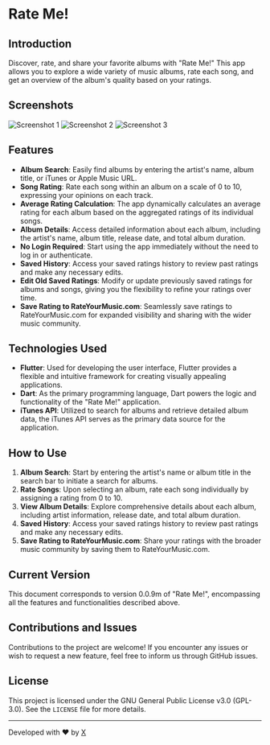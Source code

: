 # Rate Me!

## Introduction
Discover, rate, and share your favorite albums with "Rate Me!" This app allows you to explore a wide variety of music albums, rate each song, and get an overview of the album's quality based on your ratings.

## Screenshots
![Screenshot 1](screenshot1.png)
![Screenshot 2](screenshot2.png)
![Screenshot 3](screenshot3.png)

## Features
- **Album Search**: Easily find albums by entering the artist's name, album title, or iTunes or Apple Music URL.
- **Song Rating**: Rate each song within an album on a scale of 0 to 10, expressing your opinions on each track.
- **Average Rating Calculation**: The app dynamically calculates an average rating for each album based on the aggregated ratings of its individual songs.
- **Album Details**: Access detailed information about each album, including the artist's name, album title, release date, and total album duration.
- **No Login Required**: Start using the app immediately without the need to log in or authenticate.
- **Saved History**: Access your saved ratings history to review past ratings and make any necessary edits.
- **Edit Old Saved Ratings**: Modify or update previously saved ratings for albums and songs, giving you the flexibility to refine your ratings over time.
- **Save Rating to RateYourMusic.com**: Seamlessly save ratings to RateYourMusic.com for expanded visibility and sharing with the wider music community.

## Technologies Used
- **Flutter**: Used for developing the user interface, Flutter provides a flexible and intuitive framework for creating visually appealing applications.
- **Dart**: As the primary programming language, Dart powers the logic and functionality of the "Rate Me!" application.
- **iTunes API**: Utilized to search for albums and retrieve detailed album data, the iTunes API serves as the primary data source for the application.

## How to Use
1. **Album Search**: Start by entering the artist's name or album title in the search bar to initiate a search for albums.
2. **Rate Songs**: Upon selecting an album, rate each song individually by assigning a rating from 0 to 10.
3. **View Album Details**: Explore comprehensive details about each album, including artist information, release date, and total album duration.
4. **Saved History**: Access your saved ratings history to review past ratings and make any necessary edits.
5. **Save Rating to RateYourMusic.com**: Share your ratings with the broader music community by saving them to RateYourMusic.com.

## Current Version
This document corresponds to version 0.0.9m of "Rate Me!", encompassing all the features and functionalities described above.

## Contributions and Issues
Contributions to the project are welcome! If you encounter any issues or wish to request a new feature, feel free to inform us through GitHub issues.

## License
This project is licensed under the GNU General Public License v3.0 (GPL-3.0). See the `LICENSE` file for more details.

---
Developed with ♥ by [X](https://github.com/ALi3naTEd0)
